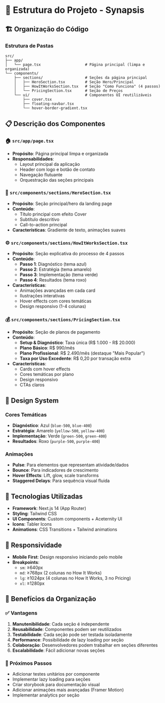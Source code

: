 # 📁 Estrutura do Projeto - Synapsis

## 🏗️ Organização do Código

### Estrutura de Pastas

```
src/
├── app/
│   └── page.tsx                    # Página principal (limpa e organizada)
└── components/
    ├── sections/                   # Seções da página principal
    │   ├── HeroSection.tsx         # Seção Hero/Principal
    │   ├── HowItWorksSection.tsx   # Seção "Como Funciona" (4 passos)
    │   └── PricingSection.tsx      # Seção de Preços
    └── ui/                         # Componentes UI reutilizáveis
        ├── cover.tsx
        ├── floating-navbar.tsx
        └── hover-border-gradient.tsx
```

## 📋 Descrição dos Componentes

### 🏠 `src/app/page.tsx`

- **Propósito**: Página principal limpa e organizada
- **Responsabilidades**:
  - Layout principal da aplicação
  - Header com logo e botão de contato
  - Navegação flutuante
  - Orquestração das seções principais

### 🎯 `src/components/sections/HeroSection.tsx`

- **Propósito**: Seção principal/hero da landing page
- **Conteúdo**:
  - Título principal com efeito Cover
  - Subtítulo descritivo
  - Call-to-action principal
- **Características**: Gradiente de texto, animações suaves

### ⚙️ `src/components/sections/HowItWorksSection.tsx`

- **Propósito**: Seção explicativa do processo de 4 passos
- **Conteúdo**:
  - **Passo 1**: Diagnóstico (tema azul)
  - **Passo 2**: Estratégia (tema amarelo)
  - **Passo 3**: Implementação (tema verde)
  - **Passo 4**: Resultados (tema roxo)
- **Características**:
  - Animações avançadas em cada card
  - Ilustrações interativas
  - Hover effects com cores temáticas
  - Design responsivo (1-4 colunas)

### 💰 `src/components/sections/PricingSection.tsx`

- **Propósito**: Seção de planos de pagamento
- **Conteúdo**:
  - **Setup & Diagnóstico**: Taxa única (R$ 1.000 - R$ 20.000)
  - **Plano Básico**: R$ 990/mês
  - **Plano Profissional**: R$ 2.490/mês (destaque "Mais Popular")
  - **Taxa por Uso Excedente**: R$ 0,20 por transação extra
- **Características**:
  - Cards com hover effects
  - Cores temáticas por plano
  - Design responsivo
  - CTAs claros

## 🎨 Design System

### Cores Temáticas

- **Diagnóstico**: Azul (`blue-500`, `blue-400`)
- **Estratégia**: Amarelo (`yellow-500`, `yellow-400`)
- **Implementação**: Verde (`green-500`, `green-400`)
- **Resultados**: Roxo (`purple-500`, `purple-400`)

### Animações

- **Pulse**: Para elementos que representam atividade/dados
- **Bounce**: Para indicadores de crescimento
- **Hover Effects**: Lift, glow, scale transforms
- **Staggered Delays**: Para sequência visual fluida

## 🔧 Tecnologias Utilizadas

- **Framework**: Next.js 14 (App Router)
- **Styling**: Tailwind CSS
- **UI Components**: Custom components + Aceternity UI
- **Icons**: Tabler Icons
- **Animations**: CSS Transitions + Tailwind animations

## 📱 Responsividade

- **Mobile First**: Design responsivo iniciando pelo mobile
- **Breakpoints**:
  - `sm`: ≥640px
  - `md`: ≥768px (2 colunas no How It Works)
  - `lg`: ≥1024px (4 colunas no How It Works, 3 no Pricing)
  - `xl`: ≥1280px

## 🚀 Benefícios da Organização

### ✅ Vantagens

1. **Manutenibilidade**: Cada seção é independente
2. **Reusabilidade**: Componentes podem ser reutilizados
3. **Testabilidade**: Cada seção pode ser testada isoladamente
4. **Performance**: Possibilidade de lazy loading por seção
5. **Colaboração**: Desenvolvedores podem trabalhar em seções diferentes
6. **Escalabilidade**: Fácil adicionar novas seções

### 🔄 Próximos Passos

- Adicionar testes unitários por componente
- Implementar lazy loading para seções
- Criar storybook para documentação visual
- Adicionar animações mais avançadas (Framer Motion)
- Implementar analytics por seção

